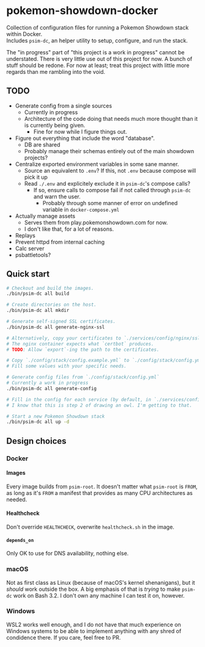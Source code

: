 # pokemon-showdown-docker

Collection of configuration files for running a Pokemon Showdown stack within Docker.  
Includes `psim-dc`, an helper utility to setup, configure, and run the stack.

The "in progress" part of "this project is a work in progress" cannot be understated.
There is very little use out of this project for now. A bunch of stuff should be redone.
For now at least; treat this project with little more regards than me rambling into the void.

## TODO

- Generate config from a single sources
    - Currently in progress
    - Architecture of the code doing that needs much more thought than it is currently being given.
        - Fine for now while I figure things out. 
- Figure out everything that include the word "database".
    - DB are shared
    - Probably manage their schemas entirely out of the main showdown projects?
- Centralize exported environment variables in some sane manner.
    - Source an equivalent to `.env`?
        If this, not `.env` because compose will pick it up
    - Read `./.env` and explicitely exclude it in `psim-dc`'s compose calls?
        - If so, ensure calls to compose fail if not called through `psim-dc` and warn the user.
            - Probably through some manner of error on undefined variable in `docker-compose.yml`
- Actually manage assets
    - Serves them from play.pokemonshowdown.com for now.
    - I don't like that, for a lot of reasons.
- Replays
- Prevent httpd from internal caching
- Calc server
- psbattletools?

## Quick start

```sh
# Checkout and build the images.
./bin/psim-dc all build

# Create directories on the host.
./bin/psim-dc all mkdir

# Generate self-signed SSL certificates.
./bin/psim-dc all generate-nginx-ssl

# Alternatively, copy your certificates to `./services/config/nginx/ssl/`.
# The nginx container expects what `certbot` produces.
# TODO: Allow `export`-ing the path to the certificates.

# Copy `./config/stack/config.example.yml` to `./config/stack/config.yml`.
# Fill some values with your specific needs.

# Generate config files from `./config/stack/config.yml`
# Currently a work in progress
./bin/psim-dc all generate-config

# Fill in the config for each service (by default, in `./services/config`).
# I know that this is step 2 of drawing an owl. I'm getting to that.

# Start a new Pokemon Showdown stack
./bin/psim-dc all up -d
```

## Design choices

### Docker
#### Images
Every image builds from `psim-root`. 
It doesn't matter what `psim-root` is `FROM`, as long as it's `FROM` a manifest that provides as many CPU architectures as needed.

#### Healthcheck
Don't override `HEALTHCHECK`, overwrite `healthcheck.sh` in the image.

#### `depends_on`
Only OK to use for DNS availability, nothing else.

### macOS
Not as first class as Linux (because of macOS's kernel shenanigans), but it *should* work outside the box.
A big emphasis of that is *trying* to make `psim-dc` work on Bash 3.2. I don't own any machine I can test it on, however.

### Windows
WSL2 works well enough, and I do not have that much experience on Windows systems to be able to implement anything
with any shred of condidence there. If you care, feel free to PR.
